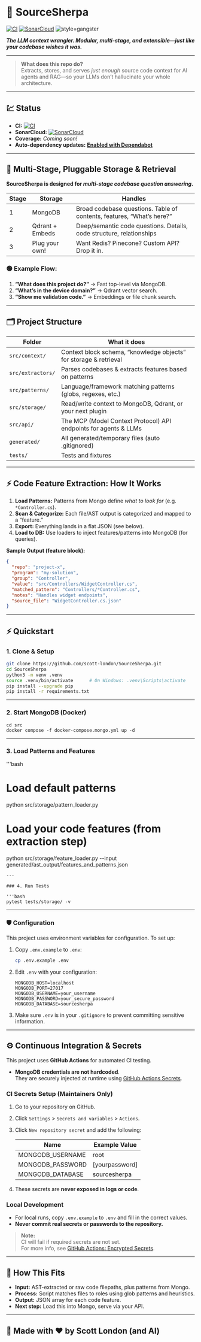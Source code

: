 # 🚀 SourceSherpa

[![CI](https://github.com/scott-london/SourceSherpa/actions/workflows/python-tests.yml/badge.svg)](https://github.com/scott-london/SourceSherpa/actions/workflows/python-tests.yml)
[![SonarCloud](https://sonarcloud.io/api/project_badges/measure?project=scott-london_SourceSherpa&metric=alert_status)](https://sonarcloud.io/summary/new_code?id=scott-london_SourceSherpa)
![style=gangster](https://img.shields.io/badge/style-%F0%9F%94%8E%20gangster-brightgreen)

**_The LLM context wrangler. Modular, multi-stage, and extensible—just like your codebase wishes it was._**

---

> **What does this repo do?**  
> Extracts, stores, and serves _just enough_ source code context for AI agents and RAG—so your LLMs don’t hallucinate your whole architecture.

---

## 💹 Status

- **CI:** [![CI](https://github.com/scott-london/SourceSherpa/actions/workflows/python-tests.yml/badge.svg)](https://github.com/scott-london/SourceSherpa/actions/workflows/python-tests.yml)
- **SonarCloud:** [![SonarCloud](https://sonarcloud.io/api/project_badges/measure?project=scott-london_SourceSherpa&metric=alert_status)](https://sonarcloud.io/summary/new_code?id=scott-london_SourceSherpa)
- **Coverage:** _Coming soon!_
- **Auto-dependency updates:** **[Enabled with Dependabot](https://docs.github.com/en/code-security/dependabot/dependabot-version-updates/about-dependabot-version-updates)**

---

## 🔁 Multi-Stage, Pluggable Storage & Retrieval

**SourceSherpa is designed for _multi-stage codebase question answering_.**

| Stage | Storage     | Handles                                                                                  |
|-------|-------------|------------------------------------------------------------------------------------------|
| 1     | MongoDB     | Broad codebase questions. Table of contents, features, “What’s here?”                    |
| 2     | Qdrant + Embeds | Deep/semantic code questions. Details, code structure, relationships                |
| 3     | Plug your own! | Want Redis? Pinecone? Custom API? Drop it in.                                         |

### 🟢 Example Flow:
1. **“What does this project do?”** → Fast top-level via MongoDB.
2. **“What’s in the device domain?”** → Qdrant vector search.
3. **“Show me validation code.”** → Embeddings or file chunk search.

---

## 🗂️ Project Structure

| Folder           | What it does                                                                                 |
|------------------|---------------------------------------------------------------------------------------------|
| `src/context/`   | Context block schema, “knowledge objects” for storage & retrieval                           |
| `src/extractors/`| Parses codebases & extracts features based on patterns                                      |
| `src/patterns/`  | Language/framework matching patterns (globs, regexes, etc.)                                 |
| `src/storage/`   | Read/write context to MongoDB, Qdrant, or your next plugin                                  |
| `src/api/`       | The MCP (Model Context Protocol) API endpoints for agents & LLMs                            |
| `generated/`     | All generated/temporary files (auto .gitignored)                                            |
| `tests/`         | Tests and fixtures                                                                          |

---

## ⚡️ Code Feature Extraction: How It Works

1. **Load Patterns:** Patterns from Mongo define _what to look for_ (e.g. `*Controller.cs`).
2. **Scan & Categorize:** Each file/AST output is categorized and mapped to a “feature.”
3. **Export:** Everything lands in a flat JSON (see below).
4. **Load to DB:** Use loaders to inject features/patterns into MongoDB (for queries).

**Sample Output (feature block):**

```json
{
  "repo": "project-x",
  "program": "my-solution",
  "group": "Controller",
  "value": "src/Controllers/WidgetController.cs",
  "matched_pattern": "Controllers/*Controller.cs",
  "notes": "Handles widget endpoints",
  "source_file": "WidgetController.cs.json"
}
```

---

## ⚡️ Quickstart

### 1. Clone & Setup

```bash
git clone https://github.com/scott-london/SourceSherpa.git
cd SourceSherpa
python3 -m venv .venv
source .venv/bin/activate      # On Windows: .venv\Scripts\activate
pip install --upgrade pip
pip install -r requirements.txt
```

---

### 2. Start MongoDB (Docker)

```<bash>
cd src
docker compose -f docker-compose.mongo.yml up -d
```
---

### 3. Load Patterns and Features
'''bash
# Load default patterns
python src/storage/pattern_loader.py

# Load your code features (from extraction step)
python src/storage/feature_loader.py --input generated/ast_output/features_and_patterns.json
```
---

### 4. Run Tests

'''bash
pytest tests/storage/ -v
```
---

### 🛡️ Configuration

This project uses environment variables for configuration. To set up:

1. Copy `.env.example` to `.env`:
    ```bash
    cp .env.example .env
    ```
2. Edit `.env` with your configuration:
    ```
    MONGODB_HOST=localhost
    MONGODB_PORT=27017
    MONGODB_USERNAME=your_username
    MONGODB_PASSWORD=your_secure_password
    MONGODB_DATABASE=sourcesherpa
    ```
3. Make sure `.env` is in your `.gitignore` to prevent committing sensitive information.

---

## ⚙️ Continuous Integration & Secrets

This project uses **GitHub Actions** for automated CI testing.

- **MongoDB credentials are not hardcoded**.  
  They are securely injected at runtime using [GitHub Actions Secrets](https://docs.github.com/en/actions/security-guides/encrypted-secrets).

### CI Secrets Setup (Maintainers Only)

1. Go to your repository on GitHub.
2. Click `Settings` > `Secrets and variables` > `Actions`.
3. Click `New repository secret` and add the following:

   | Name               | Example Value      |
   |--------------------|-------------------|
   | MONGODB_USERNAME   | root              |
   | MONGODB_PASSWORD   | [yourpassword]    |
   | MONGODB_DATABASE   | sourcesherpa      |

4. These secrets are **never exposed in logs or code**.

### Local Development

- For local runs, copy `.env.example` to `.env` and fill in the correct values.
- **Never commit real secrets or passwords to the repository.**

> **Note:**  
> CI will fail if required secrets are not set.  
> For more info, see [GitHub Actions: Encrypted Secrets](https://docs.github.com/en/actions/security-guides/encrypted-secrets).

---

## 🧩 How This Fits

- **Input:** AST-extracted or raw code filepaths, plus patterns from Mongo.
- **Process:** Script matches files to roles using glob patterns and heuristics.
- **Output:** JSON array for each code feature.
- **Next step:** Load this into Mongo, serve via your API.

---

## 🤘 Made with ❤️ by Scott London (and AI)